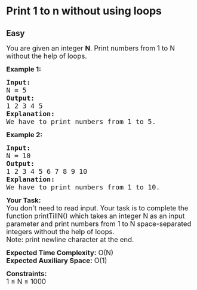 # Print 1 to n without using loops
## Easy
<div class="problem-statement">
                <p></p><p><span style="font-size:18px">You are given an integer <strong>N</strong>.&nbsp;Print numbers from 1 to N without the help of loops.</span></p>

<p><span style="font-size:18px"><strong>Example 1:</strong></span></p>

<pre><span style="font-size:18px"><strong>Input:</strong>
N = 5
<strong>Output:</strong>
1 2 3 4 5
<strong>Explanation:</strong>
We have to print numbers from 1 to 5.</span></pre>

<p><span style="font-size:18px"><strong>Example 2:</strong></span></p>

<pre><span style="font-size:18px"><strong>Input:</strong>
N = 10
<strong>Output:</strong>
1 2 3 4 5 6 7 8 9 10
<strong>Explanation:</strong>
We have to print numbers from 1 to 10.</span></pre>

<p><span style="font-size:18px"><strong>Your Task:&nbsp;&nbsp;</strong><br>
You don't need to read input. Your task is to complete the function&nbsp;printTillN()&nbsp;which takes an integer N as an input parameter and&nbsp;print numbers from 1 to N&nbsp;space-separated integers without the help of loops.<br>
Note: print newline character at the end.</span></p>

<p><span style="font-size:18px"><strong>Expected Time Complexity:</strong>&nbsp;O(N)<br>
<strong>Expected Auxiliary Space:</strong>&nbsp;O(1)</span></p>

<p><span style="font-size:18px"><strong>Constraints:</strong><br>
1 ≤ N ≤ 1000</span></p>
 <p></p>
            </div>